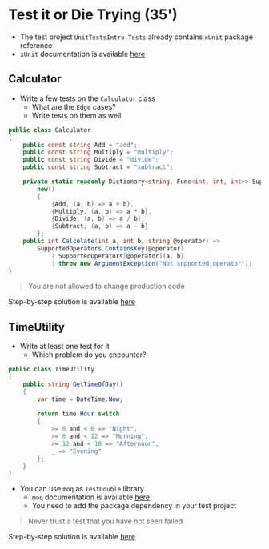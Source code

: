 # Test it or Die Trying (35')
- The test project `UnitTestsIntro.Tests` already contains `xUnit` package reference 
- `xUnit` documentation is available [here](https://xunit.net/)

## Calculator
- Write a few tests on the `Calculator` class
  - What are the `Edge` cases?
  - Write tests on them as well

```c#
public class Calculator
{
    public const string Add = "add";
    public const string Multiply = "multiply";
    public const string Divide = "divide";
    public const string Subtract = "subtract";

    private static readonly Dictionary<string, Func<int, int, int>> SupportedOperators =
        new()
        {
            {Add, (a, b) => a + b},
            {Multiply, (a, b) => a * b},
            {Divide, (a, b) => a / b},
            {Subtract, (a, b) => a - b}
        };
    public int Calculate(int a, int b, string @operator) =>
        SupportedOperators.ContainsKey(@operator)
            ? SupportedOperators[@operator](a, b)
            : throw new ArgumentException("Not supported operator");
}
```

> You are not allowed to change production code

Step-by-step solution is available [here](../solutions/c%23/step-by-step.md)

## TimeUtility
- Write at least one test for it
    - Which problem do you encounter?

```c#
public class TimeUtility
{
    public string GetTimeOfDay()
    {
        var time = DateTime.Now;
        
        return time.Hour switch
        {
            >= 0 and < 6 => "Night",
            >= 6 and < 12 => "Morning",
            >= 12 and < 18 => "Afternoon",
            _ => "Evening"
        };
    }
}
```

- You can use `moq` as `TestDouble` library
  - `moq` documentation is available [here](https://moq.github.io/moq4/)
  - You need to add the package dependency in your test project

> Never trust a test that you have not seen failed

Step-by-step solution is available [here](../solutions/c%23/step-by-step.md)
